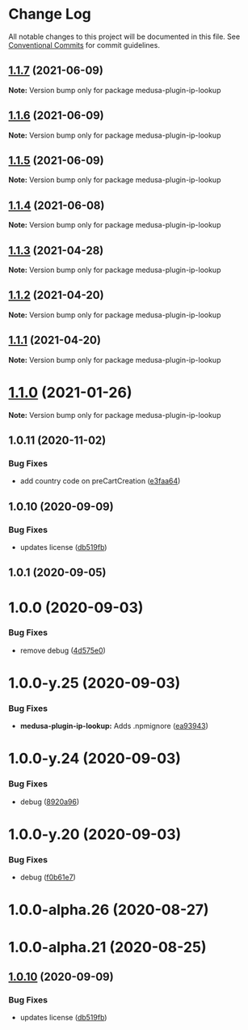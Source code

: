 # Change Log

All notable changes to this project will be documented in this file.
See [Conventional Commits](https://conventionalcommits.org) for commit guidelines.

## [1.1.7](https://github.com/medusajs/medusa/compare/medusa-plugin-ip-lookup@1.1.6...medusa-plugin-ip-lookup@1.1.7) (2021-06-09)

**Note:** Version bump only for package medusa-plugin-ip-lookup





## [1.1.6](https://github.com/medusajs/medusa/compare/medusa-plugin-ip-lookup@1.1.5...medusa-plugin-ip-lookup@1.1.6) (2021-06-09)

**Note:** Version bump only for package medusa-plugin-ip-lookup





## [1.1.5](https://github.com/medusajs/medusa/compare/medusa-plugin-ip-lookup@1.1.4...medusa-plugin-ip-lookup@1.1.5) (2021-06-09)

**Note:** Version bump only for package medusa-plugin-ip-lookup





## [1.1.4](https://github.com/medusajs/medusa/compare/medusa-plugin-ip-lookup@1.1.3...medusa-plugin-ip-lookup@1.1.4) (2021-06-08)

**Note:** Version bump only for package medusa-plugin-ip-lookup





## [1.1.3](https://github.com/medusajs/medusa/compare/medusa-plugin-ip-lookup@1.1.0...medusa-plugin-ip-lookup@1.1.3) (2021-04-28)

**Note:** Version bump only for package medusa-plugin-ip-lookup





## [1.1.2](https://github.com/medusajs/medusa/compare/medusa-plugin-ip-lookup@1.1.1...medusa-plugin-ip-lookup@1.1.2) (2021-04-20)

**Note:** Version bump only for package medusa-plugin-ip-lookup





## [1.1.1](https://github.com/medusajs/medusa/compare/medusa-plugin-ip-lookup@1.1.0...medusa-plugin-ip-lookup@1.1.1) (2021-04-20)

**Note:** Version bump only for package medusa-plugin-ip-lookup





# [1.1.0](https://github.com/medusajs/medusa/compare/medusa-plugin-ip-lookup@1.0.11...medusa-plugin-ip-lookup@1.1.0) (2021-01-26)

**Note:** Version bump only for package medusa-plugin-ip-lookup





## 1.0.11 (2020-11-02)


### Bug Fixes

* add country code on preCartCreation ([e3faa64](https://github.com/medusajs/medusa/commit/e3faa646a7b91d2686b56718df46bea5b709731b))



## 1.0.10 (2020-09-09)


### Bug Fixes

* updates license ([db519fb](https://github.com/medusajs/medusa/commit/db519fbaa6f8ad02c19cbecba5d4f28ba1ee81aa))



## 1.0.1 (2020-09-05)



# 1.0.0 (2020-09-03)


### Bug Fixes

* remove debug ([4d575e0](https://github.com/medusajs/medusa/commit/4d575e0a263e1b131242ac97263d643217cbe140))



# 1.0.0-y.25 (2020-09-03)


### Bug Fixes

* **medusa-plugin-ip-lookup:** Adds .npmignore ([ea93943](https://github.com/medusajs/medusa/commit/ea939437f37ecd555169750ca334f1a46346248d))



# 1.0.0-y.24 (2020-09-03)


### Bug Fixes

* debug ([8920a96](https://github.com/medusajs/medusa/commit/8920a96f7caaa46b7d9fe2dbf6b06147d144c499))



# 1.0.0-y.20 (2020-09-03)


### Bug Fixes

* debug ([f0b61e7](https://github.com/medusajs/medusa/commit/f0b61e7654b010d0f9d477bc018523e972ff9ea6))



# 1.0.0-alpha.26 (2020-08-27)



# 1.0.0-alpha.21 (2020-08-25)





## [1.0.10](https://github.com/medusajs/medusa/compare/v1.0.9...v1.0.10) (2020-09-09)


### Bug Fixes

* updates license ([db519fb](https://github.com/medusajs/medusa/commit/db519fbaa6f8ad02c19cbecba5d4f28ba1ee81aa))
